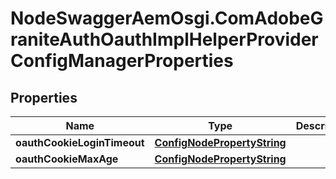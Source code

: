 # NodeSwaggerAemOsgi.ComAdobeGraniteAuthOauthImplHelperProviderConfigManagerProperties

## Properties

Name | Type | Description | Notes
------------ | ------------- | ------------- | -------------
**oauthCookieLoginTimeout** | [**ConfigNodePropertyString**](ConfigNodePropertyString.md) |  | [optional] 
**oauthCookieMaxAge** | [**ConfigNodePropertyString**](ConfigNodePropertyString.md) |  | [optional] 


